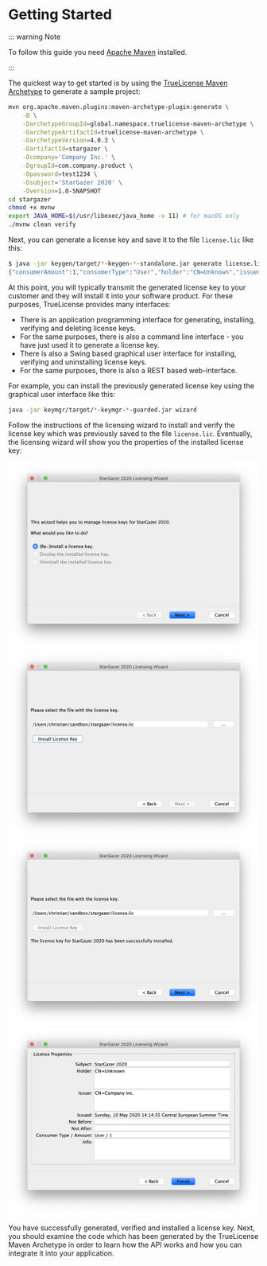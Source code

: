 # Getting Started

::: warning Note

To follow this guide you need [Apache Maven](https://maven.apache.org) installed.

:::

The quickest way to get started is by using the
[TrueLicense Maven Archetype](https://github.com/christian-schlichtherle/truelicense-maven-archetype) to generate a 
sample project:

``` bash
mvn org.apache.maven.plugins:maven-archetype-plugin:generate \
    -B \
    -DarchetypeGroupId=global.namespace.truelicense-maven-archetype \
    -DarchetypeArtifactId=truelicense-maven-archetype \
    -DarchetypeVersion=4.0.3 \
    -DartifactId=stargazer \
    -Dcompany='Company Inc.' \
    -DgroupId=com.company.product \
    -Dpassword=test1234 \
    -Dsubject='StarGazer 2020' \
    -Dversion=1.0-SNAPSHOT
cd stargazer
chmod +x mvnw
export JAVA_HOME=$(/usr/libexec/java_home -v 11) # for macOS only
./mvnw clean verify
```

Next, you can generate a license key and save it to the file `license.lic` like this:

``` bash
$ java -jar keygen/target/*-keygen-*-standalone.jar generate license.lic -output -
{"consumerAmount":1,"consumerType":"User","holder":"CN=Unknown","issued":1565085418292,"issuer":"CN=Company Inc.","subject":"StarGazer 2020"}
```

At this point, you will typically transmit the generated license key to your customer and they will install it into
your software product.
For these purposes, TrueLicense provides many interfaces:

+ There is an application programming interface for generating, installing, verifying and deleting license keys.
+ For the same purposes, there is also a command line interface - you have just used it to generate a license key.
+ There is also a Swing based graphical user interface for installing, verifying and uninstalling license keys.  
+ For the same purposes, there is also a REST based web-interface.

For example, you can install the previously generated license key using the graphical user interface like this:

``` bash
java -jar keymgr/target/*-keymgr-*-guarded.jar wizard
```

Follow the instructions of the licensing wizard to install and verify the license key which was previously saved to the
file `license.lic`.
Eventually, the licensing wizard will show you the properties of the installed license key:

![Licensing Wizard Step 1](image/wizard-1.png)
![Licensing Wizard Step 2](image/wizard-2.png)
![Licensing Wizard Step 3](image/wizard-3.png)
![Licensing Wizard Step 4](image/wizard-4.png)

You have successfully generated, verified and installed a license key.
Next, you should examine the code which has been generated by the TrueLicense Maven Archetype in order to learn how the
API works and how you can integrate it into your application.
